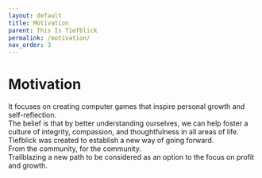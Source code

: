```yaml
---
layout: default
title: Motivation
parent: This Is Tiefblick
permalink: /motivation/
nav_order: 3
---
```


<h1>Motivation</h1>
It focuses on creating computer games that inspire personal growth and self-reflection.<br>
The belief is that by better understanding ourselves, we can help foster a culture of integrity, compassion, and thoughtfulness in all areas of life.<br>
Tiefblick was created to establish a new way of going forward.<br>
From the community, for the community.<br>
Trailblazing a new path to be considered as an option to the focus on profit and growth.
